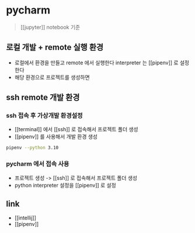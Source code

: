# pycharm
> [[jupyter]] notebook 기준

## 로컬 개발 + remote 실행 환경
- 로컬에서 환경을 만들고 remote 에서 실행한다 interpreter 는 [[pipenv]] 로 설정한다
- 해당 환경으로 프로젝트를 생성하면 

## ssh remote 개발 환경
### ssh 접속 후 가상개발 환경설정
- [[terminal]] 에서 [[ssh]] 로 접속해서 프로젝트 폴더 생성
- [[pipenv]] 를 사용해서 개발 환경 생성
```sh 
pipenv --python 3.10
```

### pycharm 에서 접속 사용
- 프로젝트 생성 -> [[ssh]] 로 접속해서 프로젝트 폴더 생성
- python interpreter 설정을 [[pipenv]] 로 설정

## link
- [[intellij]]
- [[pipenv]]
